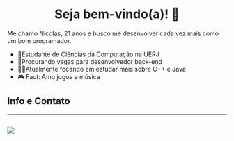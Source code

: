 <h1 align="center">Seja bem-vindo(a)! 👾</h1>

Me chamo Nicolas, 21 anos e busco me desenvolver cada vez mais como um bom programador.

- 📖Estudante de Ciências da Computação na UERJ
- 💼Procurando vagas para desenvolvedor back-end
- 👨‍💻Atualmente focando em estudar mais sobre C++ e Java
- 🎮 Fact: Amo jogos e música

## Info e Contato
---
<a href = "mailto:nicolasperib@gmail.com"> <img scr="https://img.shields.io/badge/Gmail-D14836?style=for-the-badge&logo=gmail&logoColor=white"></a>
  
<picture>
  <source
    srcset="https://github-readme-stats.vercel.app/api?username=NicolausBR&show_icons=true&theme=dark"
    media="(prefers-color-scheme: dark)"
  />
  <source
    srcset="https://github-readme-stats.vercel.app/api?username=NicolausBR&show_icons=true"
    media="(prefers-color-scheme: light), (prefers-color-scheme: no-preference)"
  />
  <img src="https://github-readme-stats.vercel.app/api?username=NicolausBR&show_icons=true" />
</picture>
